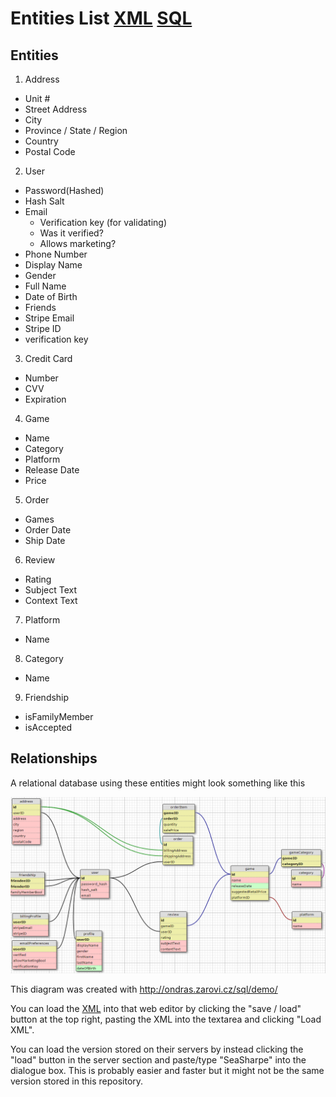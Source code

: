 # Entities List [XML](./Entities.xml) [SQL](./Entities.sql)

## Entities
1. Address
 - Unit #
 - Street Address
 - City
 - Province / State / Region
 - Country
 - Postal Code
2. User
 - Password(Hashed)
 - Hash Salt
 - Email
    - Verification key (for validating)
    - Was it verified? 
    - Allows marketing?
 - Phone Number
 - Display Name
 - Gender
 - Full Name
 - Date of Birth
 - Friends
 - Stripe Email
 - Stripe ID
 - verification key
3. Credit Card
 - Number
 - CVV
 - Expiration
4. Game
 - Name
 - Category
 - Platform
 - Release Date
 - Price
5. Order
 - Games
 - Order Date
 - Ship Date
6. Review
 - Rating
 - Subject Text
 - Context Text
7. Platform
 - Name
8. Category
 - Name
9. Friendship
 - isFamilyMember
 - isAccepted

## Relationships
A relational database using these entities might look something like this

![Entities](./Entities.png)

This diagram was created with http://ondras.zarovi.cz/sql/demo/

You can load the [XML](./Entities.xml) into that web editor by clicking the "save / load" button
at the top right, pasting the XML into the textarea and clicking "Load XML".

You can load the version stored on their servers by instead clicking the "load" button in the 
server section and paste/type "SeaSharpe" into the dialogue box. This is probably easier and 
faster but it might not be the same version stored in this repository.

